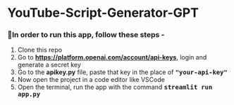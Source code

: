 # YouTube-Script-Generator-GPT

<h3> 🎈In order to run this app, follow these steps - </h3>

1. Clone this repo
2. Go to <strong>https://platform.openai.com/account/api-keys</strong>, login and generate a secret key
3. Go to the <strong >apikey.py</strong> file, paste that key in the place of <strong style="font-family:monospace">"your-api-key"</strong>
4. Now open the project in a code editor like VSCode
5. Open the terminal, run the app with the command <strong style="font-family:monospace;">streamlit run app.py</strong>

